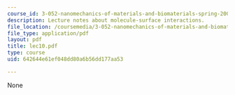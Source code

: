 ```yaml
---
course_id: 3-052-nanomechanics-of-materials-and-biomaterials-spring-2007
description: Lecture notes about molecule-surface interactions.
file_location: /coursemedia/3-052-nanomechanics-of-materials-and-biomaterials-spring-2007/642644e61ef048dd80a6b56dd177aa53_lec10.pdf
file_type: application/pdf
layout: pdf
title: lec10.pdf
type: course
uid: 642644e61ef048dd80a6b56dd177aa53

---
```

None